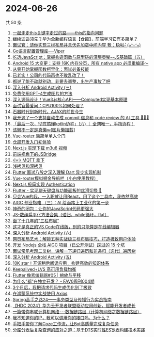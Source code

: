 # 2024-06-26

共 50 条

<!-- BEGIN JUEJIN -->
<!-- 最后更新时间 2024-06-26 00:01:19 +0800 -->
1. [一起走走this关键字走过的路——this的指向问题](https://juejin.cn/post/7377694677275344896)
1. [继续遥遥领先？华为全新编程语言【仓颉】，前端学习它有多简单？](https://juejin.cn/post/7383086531042656297)
1. [面试官：请你实现三栏布局并且优先加载中间内容   我：稳啦- ̗̀(๑ᵔ⌔ᵔ๑)](https://juejin.cn/post/7383100103001243658)
1. [Go语言配置管理库---Viper](https://juejin.cn/post/7379641602618703911)
1. [吃透JavaScript：掌握构造函数与原型链的深层奥秘--JS基础篇（五）](https://juejin.cn/post/7377647067576336436)
1. [Android 15 大变更：支持 16K 内存分页，所有 native app 必须重编译～](https://juejin.cn/post/7382980041398894627)
1. [从零开始掌握函数柯里化：面试必备技能](https://juejin.cn/post/7379431978813685772)
1. [已老实！公司的代码再也不敢乱改了！](https://juejin.cn/post/7383342927508799539)
1. [都说了能不动就别动，非要去调整，出生产事故了吧](https://juejin.cn/post/7383258697471328306)
1. [深入分析 Android Activity (三)](https://juejin.cn/post/7382891667673006130)
1. [免费使用GPT-4生成图片的方法](https://juejin.cn/post/7377635432967274505)
1. [深入源码设计！Vue3.js核心API——Computed实现基本原理](https://juejin.cn/post/7383100103000752138)
1. [面试官最爱问：CPU100%如何处理？](https://juejin.cn/post/7383100103000965130)
1. [石器时代到新时代，AJAX的前世今生](https://juejin.cn/post/7382893339182153740)
1. [我开源了一个支持自动生成 commit 信息和 code review 的 AI 工具 🎉🎉🎉 ](https://juejin.cn/post/7383971780946018341)
1. [「最后一次，彻底搞懂kotlin协程」(六) ｜ 全网唯一，手撸协程！](https://juejin.cn/post/7381349596646604837)
1. [该懒不一定是真懒💤[图片懒加载]](https://juejin.cn/post/7382891971897770038)
1. [Vue-router 简简单单入个门](https://juejin.cn/post/7382892875112398883)
1. [仓颉开发入门初体验](https://juejin.cn/post/7383374760577482771)
1. [Next.js 实现下载 m3u8 视频](https://juejin.cn/post/7382966707060703268)
1. [前端视角下的JSBridge](https://juejin.cn/post/7382892371225362472)
1. [小小 MQTT 拿下](https://juejin.cn/post/7383311950175600678)
1. [浅拷贝和深拷贝](https://juejin.cn/post/7383258697470869554)
1. [Flutter 面试八股之深入理解  Dart 异步实现机制](https://juejin.cn/post/7383281753145475099)
1. [Vue-router模拟掘金导航栏（小白使用教程）](https://juejin.cn/post/7383268946818973711)
1. [Next.js 极简实现 Authentication](https://juejin.cn/post/7383934765370621961)
1. [Flutter - 实现聊天键盘与功能面板的丝滑切换 🍻](https://juejin.cn/post/7383258697470476338)
1. [只会Vue的我，一入职就让用React，用了这个工具库，我依然高效](https://juejin.cn/post/7383650248265465867)
1. [AIGC 创业指难 （三）：AI 绘画踏上工业化的第一步](https://juejin.cn/post/7383264553721233443)
1. [神奇的闭包：让你的JavaScript代码更强大](https://juejin.cn/post/7383006856664743955)
1. [JS-数组扁平化方法合集（递归，while循环，flat）](https://juejin.cn/post/7383957030346358794)
1. [面了十几年的"三栏布局"](https://juejin.cn/post/7383702153892610100)
1. [这才是真正的VS Code在线版，别的只能算是在线编辑器](https://juejin.cn/post/7383894869397438502)
1. [深入分析 Android Activity (六)](https://juejin.cn/post/7383029698115715123)
1. [网页布局艺术：解锁五种实战级三栏布局技巧，打造极致用户体验](https://juejin.cn/post/7383657525688893494)
1. [开发 Nodejs 全栈 AIGC 项目（已公开测试）踩过的 15 个坑](https://juejin.cn/post/7384002926689271834)
1. [面试常见考题二叉树，讲解一下递归遍历和非递归（迭代）遍历树](https://juejin.cn/post/7383869662012915747)
1. [深入分析 Android Activity (五)](https://juejin.cn/post/7383029698115698739)
1. [10K star！开源稍后阅读应用，构建高效的知识体系](https://juejin.cn/post/7382891971898392630)
1. [Keepalived+LVS 高可用负载均衡](https://juejin.cn/post/7382892875112120355)
1. [Flutter 像素编辑器#05 | 缩放与平移](https://juejin.cn/post/7383363236680613923)
1. [为什么“都”在独立开发？ - FAV0周刊004期](https://juejin.cn/post/7383336615026245672)
1. [3个月后，我把请求代码生成优化到了极致](https://juejin.cn/post/7383584022188228658)
1. [在鸿蒙系统中实战使用 Axios](https://juejin.cn/post/7383894634156146697)
1. [Spring高手之路24——事务类型及传播行为实战指南](https://juejin.cn/post/7382979793741447208)
1. [【HDC 2024】华为云开发者联盟驱动应用创新，赋能开发者成长](https://juejin.cn/post/7383205961194225691)
1. [一篇带你串联计算机网络---数据链路层（计算机网络之数据链路层）](https://juejin.cn/post/7383132462522171418)
1. [我不知道你的IP，我可以调用你的接口吗，为什么？](https://juejin.cn/post/7382890605682442303)
1. [手把手带你了解Coze工作流，让Bot高质量完成复杂任务](https://juejin.cn/post/7383140180562460707)
1. [分库分表后复杂查询的应对之道：基于DTS实时性ES宽表构建技术实践](https://juejin.cn/post/7383336615027687464)
<!-- END JUEJIN -->